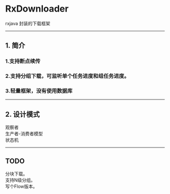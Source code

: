 # RxDownloader
rxjava 封装的下载框架

----
## 1. 简介
### 1.支持断点续传
### 2.支持分组下载，可监听单个任务进度和组任务进度。
### 3.轻量框架，没有使用数据库
  
---  
## 2. 设计模式
观察者  
生产者-消费者模型  
状态机  
  
---  
## TODO
分块下载。  
支持N级分组。  
写个Flow版本。
